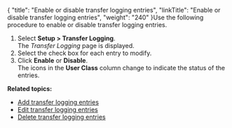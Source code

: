 {
    "title": "Enable or disable transfer logging entries",
    "linkTitle": "Enable or disable transfer logging entries",
    "weight": "240"
}Use the following procedure to enable or disable transfer logging entries.

1.  Select **Setup > Transfer Logging**.  
    The *Transfer Logging* page is displayed.
2.  Select the check box for each entry to modify.
3.  Click **Enable** or **Disable**.  
    The icons in the **User Class** column change to indicate the status of the entries.

**Related topics:**

-   [Add transfer logging entries](../t_st_add_transfer_logging_entries)
-   [Edit transfer logging entries](../t_st_edit_transfer_logging_entries)
-   [Delete transfer logging entries](../t_st_delete_transfer_logging_entries)
